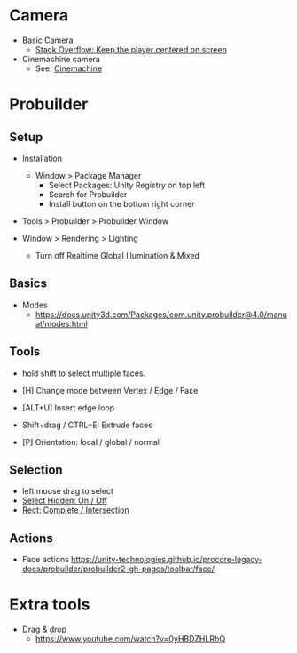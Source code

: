 # Camera

* Basic Camera
  * [Stack Overflow: Keep the player centered on screen](https://stackoverflow.com/questions/45493793/unity-keep-the-player-centered-on-the-screen)
* Cinemachine camera
  * See: [Cinemachine](packages.md#Cinemachine)


# Probuilder

## Setup

* Installation
  * Window > Package Manager
    * Select Packages: Unity Registry on top left
    * Search for Probuilder
    * Install button on the bottom right corner

 * Tools > Probuilder > Probuilder Window

* Window > Rendering > Lighting
  * Turn off Realtime Global Illumination & Mixed



## Basics

* Modes
  * https://docs.unity3d.com/Packages/com.unity.probuilder@4.0/manual/modes.html

## Tools

* hold shift to select multiple faces.

* [H] Change mode between Vertex / Edge / Face
* [ALT+U] Insert edge loop
* Shift+drag / CTRL+E: Extrude faces
* [P] Orientation: local / global / normal

## Selection
* left mouse drag to select
* [Select Hidden: On / Off](https://docs.unity3d.com/Packages/com.unity.probuilder@4.0/manual/Selection_SelectHidden.html)
* [Rect: Complete / Intersection](https://docs.unity3d.com/Packages/com.unity.probuilder@4.0/manual/Selection_Rect_Intersect.html)
## Actions
* Face actions https://unity-technologies.github.io/procore-legacy-docs/probuilder/probuilder2-gh-pages/toolbar/face/

# Extra tools

* Drag & drop
  * https://www.youtube.com/watch?v=0yHBDZHLRbQ